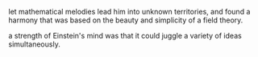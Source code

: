 let mathematical melodies lead him into unknown territories, and found a harmony
that was based on the beauty and simplicity of a field theory.

a strength of Einstein's mind was that it could juggle a variety of ideas simultaneously.
